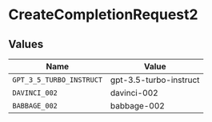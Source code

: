# CreateCompletionRequest2


## Values

| Name                     | Value                    |
| ------------------------ | ------------------------ |
| `GPT_3_5_TURBO_INSTRUCT` | gpt-3.5-turbo-instruct   |
| `DAVINCI_002`            | davinci-002              |
| `BABBAGE_002`            | babbage-002              |